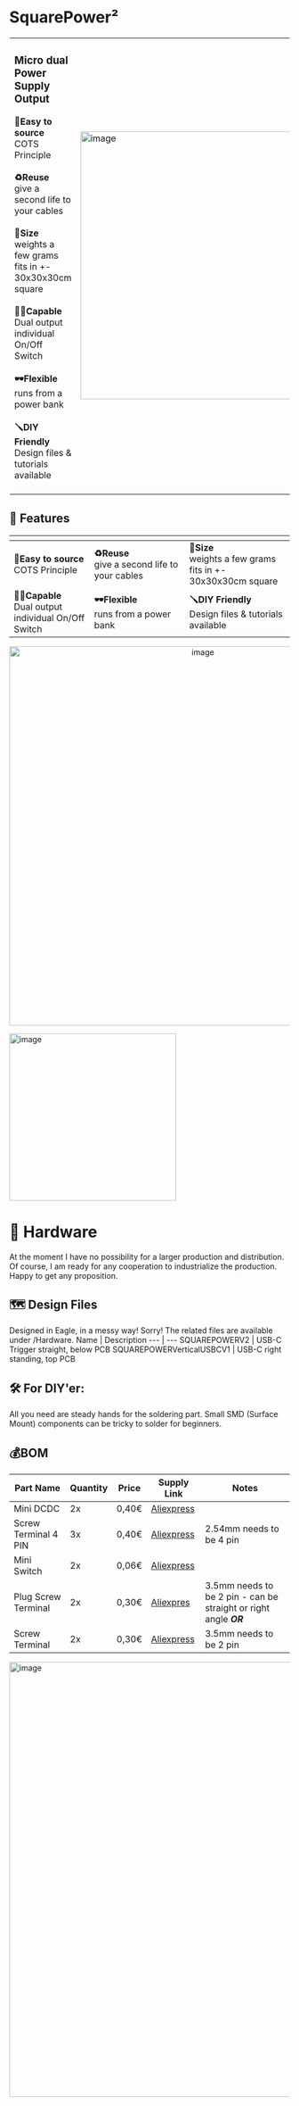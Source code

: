 

# SquarePower²

<table style="padding:1px" >
  <tr >
    <td> 
      <h3>Micro dual Power Supply Output</br></h3>
      <b>🛒Easy to source</b></br>COTS Principle</br></br>
      <b>♻️Reuse</b></br>give a second life to your cables</br></br>
      <b>🧩Size</b></br> weights a few grams </br> fits in +- 30x30x30cm square</br></br>
      <b>💪🏽Capable</b></br> Dual output </br> individual On/Off Switch</br></br>
      <b>🕶Flexible</b></br> runs from a power bank</br></br>
      <b>🪛DIY Friendly</b></br> Design files & tutorials available</br></br>
      </td>
   <td>  <img width="480" alt="image" src="https://user-images.githubusercontent.com/38537119/159009556-d873e1dc-3f15-4a0e-9607-7e317ec23593.png">
</td>
      </tr>
</table>





## 💊 Features 
<p align="center">

| <!-- -->    | <!-- -->    | <!-- -->    |
|-------------|-------------|-------------|
| __🛒Easy to source__ </br> COTS Principle         | __♻️Reuse__ </br> give a second life to your cables | __🧩Size__ </br> weights a few grams </br> fits in +- 30x30x30cm square
| __💪🏽Capable__  </br> Dual output </br> individual On/Off Switch      | __🕶Flexible__ </br> runs from a power bank  | __🪛DIY Friendly__ </br> Design files & tutorials available
</p>

<p align="center">
  <img width="680" alt="image" src="https://user-images.githubusercontent.com/38537119/159009556-d873e1dc-3f15-4a0e-9607-7e317ec23593.png">
</p>

<img width="300" alt="image" src="https://user-images.githubusercontent.com/38537119/159009556-d873e1dc-3f15-4a0e-9607-7e317ec23593.png">




# 🔦 Hardware

At the moment I have no possibility for a larger production and distribution. Of course, I am ready for any cooperation to industrialize the production. Happy to get any proposition.

## 🗺 Design Files

Designed in Eagle, in a messy way! Sorry! The related files are available under /Hardware.
Name | Description 
--- | ---
SQUAREPOWERV2 | USB-C Trigger straight, below PCB
SQUAREPOWERVerticalUSBCV1 | USB-C right standing, top PCB

## 🛠 For DIY'er:
All you need are steady hands for the soldering part. Small SMD (Surface Mount) components can be tricky to solder for beginners.

## 💰BOM

Part Name | Quantity | Price | Supply Link | Notes 
--- | --- | --- | --- | ---
Mini DCDC | 2x | 0,40€ | [Aliexpress](https://s.click.aliexpress.com/e/_9hSzDv) | 
Screw Terminal 4 PIN | 3x | 0,40€ | [Aliexpress](https://s.click.aliexpress.com/e/_AsaT637) | 2.54mm needs to be 4 pin
Mini Switch | 2x | 0,06€ | [Aliexpress](https://s.click.aliexpress.com/e/_A2f847) |
Plug Screw Terminal | 2x | 0,30€ | [Aliexpres](https://s.click.aliexpress.com/e/_A9i5w7) | 3.5mm needs to be 2 pin - can be straight or right angle **_OR_**            
Screw Terminal | 2x | 0,30€ | [Aliexpress](https://s.click.aliexpress.com/e/_9GXJgJ) | 3.5mm needs to be 2 pin             


<img width="780" alt="image"  src="https://user-images.githubusercontent.com/38537119/158996916-177053ac-f0dc-41ad-8121-35457cc2c5fa.png">
